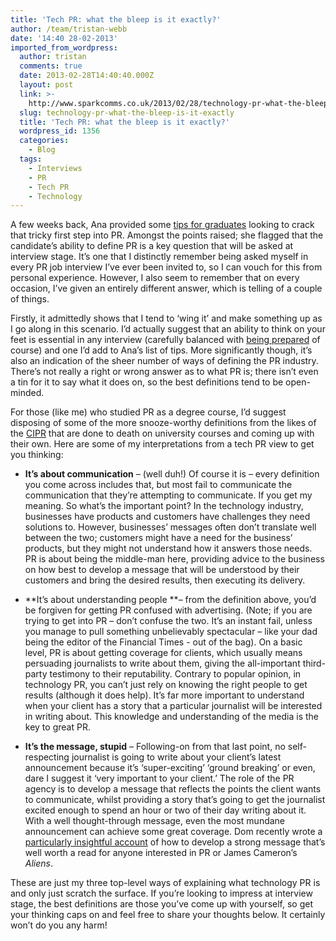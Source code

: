 ```yaml
---
title: 'Tech PR: what the bleep is it exactly?'
author: /team/tristan-webb
date: '14:40 28-02-2013'
imported_from_wordpress:
  author: tristan
  comments: true
  date: 2013-02-28T14:40:40.000Z
  layout: post
  link: >-
    http://www.sparkcomms.co.uk/2013/02/28/technology-pr-what-the-bleep-is-it-exactly/
  slug: technology-pr-what-the-bleep-is-it-exactly
  title: 'Tech PR: what the bleep is it exactly?'
  wordpress_id: 1356
  categories:
    - Blog
  tags:
    - Interviews
    - PR
    - Tech PR
    - Technology
---
```


A few weeks back, Ana provided some [tips for graduates](http://www.sparkcomms.co.uk/index.php/2013/02/top-tips-for-interviews-and-getting-into-technology-pr/) looking to crack that tricky first step into PR. Amongst the points raised; she flagged that the candidate’s ability to define PR is a key question that will be asked at interview stage. It’s one that I distinctly remember being asked myself in every PR job interview I’ve ever been invited to, so I can vouch for this from personal experience. However, I also seem to remember that on every occasion, I’ve given an entirely different answer, which is telling of a couple of things.

Firstly, it admittedly shows that I tend to ‘wing it’ and make something up as I go along in this scenario. I’d actually suggest that an ability to think on your feet is essential in any interview (carefully balanced with [being prepared](http://www.sparkcomms.co.uk/index.php/about-us/) of course) and one I’d add to Ana’s list of tips. More significantly though, it’s also an indication of the sheer number of ways of defining the PR industry. There’s not really a right or wrong answer as to what PR is; there isn’t even a tin for it to say what it does on, so the best definitions tend to be open-minded.

For those (like me) who studied PR as a degree course, I’d suggest disposing of some of the more snooze-worthy definitions from the likes of the [CIPR](http://www.cipr.co.uk/content/careers-cpd/careers-pr/what-pr) that are done to death on university courses and coming up with their own. Here are some of my interpretations from a tech PR view to get you thinking:




  * **It’s about communication** – (well duh!) Of course it is – every definition you come across includes that, but most fail to communicate the communication that they’re attempting to communicate. If you get my meaning. So what’s the important point? In the technology industry, businesses have products and customers have challenges they need solutions to. However, businesses’ messages often don’t translate well between the two; customers might have a need for the business’ products, but they might not understand how it answers those needs. PR is about being the middle-man here, providing advice to the business on how best to develop a message that will be understood by their customers and bring the desired results, then executing its delivery.




  * **It’s about understanding people **– from the definition above, you’d be forgiven for getting PR confused with advertising. (Note; if you are trying to get into PR – don’t confuse the two. It’s an instant fail, unless you manage to pull something unbelievably spectacular – like your dad being the editor of the Financial Times - out of the bag). On a basic level, PR is about getting coverage for clients, which usually means persuading journalists to write about them, giving the all-important third-party testimony to their reputability. Contrary to popular opinion, in technology PR, you can’t just rely on knowing the right people to get results (although it does help). It’s far more important to understand when your client has a story that a particular journalist will be interested in writing about. This knowledge and understanding of the media is the key to great PR.




  * **It’s the message, stupid** – Following-on from that last point, no self-respecting journalist is going to write about your client’s latest announcement because it’s ‘super-exciting’ ‘ground breaking’ or even, dare I suggest it ‘very important to your client.’ The role of the PR agency is to develop a message that reflects the points the client wants to communicate, whilst providing a story that’s going to get the journalist excited enough to spend an hour or two of their day writing about it. With a well thought-through message, even the most mundane announcement can achieve some great coverage. Dom recently wrote a [particularly insightful account](http://www.sparkcomms.co.uk/index.php/2013/02/get-away-from-her-you-pitch/) of how to develop a strong message that’s well worth a read for anyone interested in PR or James Cameron’s _Aliens_.


These are just my three top-level ways of explaining what technology PR is and only just scratch the surface. If you’re looking to impress at interview stage, the best definitions are those you’ve come up with yourself, so get your thinking caps on and feel free to share your thoughts below. It certainly won’t do you any harm!
